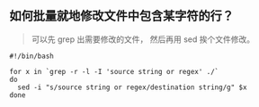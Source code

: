 如何批量就地修改文件中包含某字符的行？
-------------------------------------

> 可以先 grep 出需要修改的文件， 然后再用 sed 挨个文件修改。

	#!/bin/bash

	for x in `grep -r -l -I 'source string or regex' ./`
	do
      sed -i "s/source string or regex/destination string/g" $x
	done

